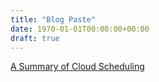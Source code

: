 ```yaml
---
title: "Blog Paste"
date: 1970-01-01T00:00:00+00:00
draft: true
---
```


[A Summary of Cloud Scheduling](http://accelazh.github.io/cloud/A-Summary-of-Cloud-Scheduling)

